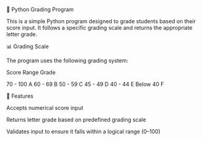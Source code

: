 🧮 Python Grading Program

This is a simple Python program designed to grade students based on their score input. It follows a specific grading scale and returns the appropriate letter grade.

📊 Grading Scale

The program uses the following grading system:

Score Range	Grade

70 - 100	A
60 - 69  B
50 - 59  C 
45 - 49	D
40 - 44	E
Below 40	F


🧰 Features

Accepts numerical score input

Returns letter grade based on predefined grading scale

Validates input to ensure it falls within a logical range (0–100)
